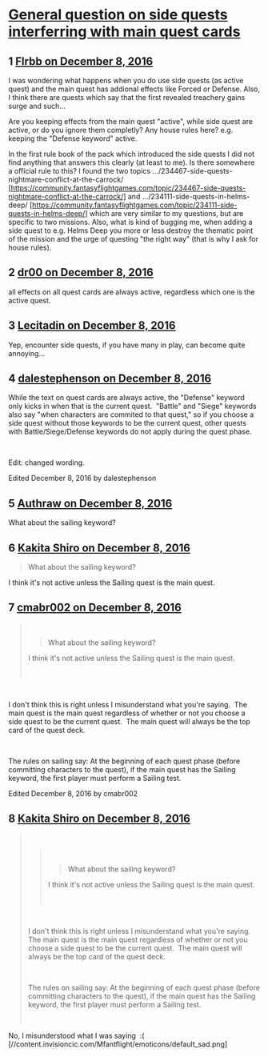 # [General question on side quests interferring with main quest cards](https://community.fantasyflightgames.com/topic/236476-general-question-on-side-quests-interferring-with-main-quest-cards/)

## 1 [Flrbb on December 8, 2016](https://community.fantasyflightgames.com/topic/236476-general-question-on-side-quests-interferring-with-main-quest-cards/?do=findComment&comment=2532318)

I was wondering what happens when you do use side quests (as active quest) and the main quest has addional effects like Forced or Defense. Also, I think there are quests which say that the first revealed treachery gains surge and such...

Are you keeping effects from the main quest "active", while side quest are active, or do you ignore them completly? Any house rules here? e.g. keeping the "Defense keyword" active.

In the first rule book of the pack which introduced the side quests I did not find anything that answers this clearly (at least to me). Is there somewhere a official rule to this? I found the two topics .../234467-side-quests-nightmare-conflict-at-the-carrock/ [https://community.fantasyflightgames.com/topic/234467-side-quests-nightmare-conflict-at-the-carrock/] and .../234111-side-quests-in-helms-deep/ [https://community.fantasyflightgames.com/topic/234111-side-quests-in-helms-deep/] which are very similar to my questions, but are specific to two missions. Also, what is kind of bugging me, when adding a side quest to e.g. Helms Deep you more or less destroy the thematic point of the mission and the urge of questing "the right way" (that is why I ask for house rules).

## 2 [dr00 on December 8, 2016](https://community.fantasyflightgames.com/topic/236476-general-question-on-side-quests-interferring-with-main-quest-cards/?do=findComment&comment=2532321)

all effects on all quest cards are always active, regardless which one is the active quest.

## 3 [Lecitadin on December 8, 2016](https://community.fantasyflightgames.com/topic/236476-general-question-on-side-quests-interferring-with-main-quest-cards/?do=findComment&comment=2532365)

Yep, encounter side quests, if you have many in play, can become quite annoying...

## 4 [dalestephenson on December 8, 2016](https://community.fantasyflightgames.com/topic/236476-general-question-on-side-quests-interferring-with-main-quest-cards/?do=findComment&comment=2532369)

While the text on quest cards are always active, the "Defense" keyword only kicks in when that is the current quest.  "Battle" and "Siege" keywords also say "when characters are commited to that quest," so if you choose a side quest without those keywords to be the current quest, other quests with Battle/Siege/Defense keywords do not apply during the quest phase.

 

Edit: changed wording.

Edited December 8, 2016 by dalestephenson

## 5 [Authraw on December 8, 2016](https://community.fantasyflightgames.com/topic/236476-general-question-on-side-quests-interferring-with-main-quest-cards/?do=findComment&comment=2532657)

What about the sailing keyword?

## 6 [Kakita Shiro on December 8, 2016](https://community.fantasyflightgames.com/topic/236476-general-question-on-side-quests-interferring-with-main-quest-cards/?do=findComment&comment=2532695)

> What about the sailing keyword?

I think it's not active unless the Sailing quest is the main quest.

## 7 [cmabr002 on December 8, 2016](https://community.fantasyflightgames.com/topic/236476-general-question-on-side-quests-interferring-with-main-quest-cards/?do=findComment&comment=2532758)

>  
> 
> > What about the sailing keyword?
> 
> I think it's not active unless the Sailing quest is the main quest.
> 
>  

 

I don't think this is right unless I misunderstand what you're saying.  The main quest is the main quest regardless of whether or not you choose a side quest to be the current quest.  The main quest will always be the top card of the quest deck.

 

The rules on sailing say: At the beginning of each quest phase (before committing characters to the quest), if the main quest has the Sailing keyword, the first player must perform a Sailing test.

Edited December 8, 2016 by cmabr002

## 8 [Kakita Shiro on December 8, 2016](https://community.fantasyflightgames.com/topic/236476-general-question-on-side-quests-interferring-with-main-quest-cards/?do=findComment&comment=2532857)

>  
> 
> >  
> > 
> > > What about the sailing keyword?
> > 
> > I think it's not active unless the Sailing quest is the main quest.
> > 
> >  
> 
>  
> 
> I don't think this is right unless I misunderstand what you're saying.  The main quest is the main quest regardless of whether or not you choose a side quest to be the current quest.  The main quest will always be the top card of the quest deck.
> 
>  
> 
> The rules on sailing say: At the beginning of each quest phase (before committing characters to the quest), if the main quest has the Sailing keyword, the first player must perform a Sailing test.
> 
>  

No, I misunderstood what I was saying  :( [//content.invisioncic.com/Mfantflight/emoticons/default_sad.png]

